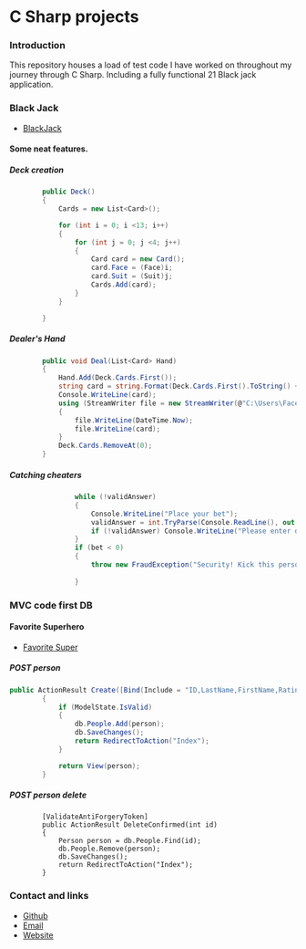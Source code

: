 # C Sharp projects


### Introduction
This repository houses a load of test code I have worked on throughout my journey through C Sharp. Including a fully functional 21 Black jack application.

### Black Jack
- [BlackJack](https://github.com/Gruzzly-bear/C-Sharp-Coding-Projects/tree/master/basics/Casino)
#### Some neat features.

##### Deck creation

``` c#
        public Deck()
        {
            Cards = new List<Card>();

            for (int i = 0; i <13; i++)
            {
                for (int j = 0; j <4; j++)
                {
                    Card card = new Card();
                    card.Face = (Face)i;
                    card.Suit = (Suit)j;
                    Cards.Add(card);
                }
            }

        }
```
##### Dealer's Hand 

``` c#
        public void Deal(List<Card> Hand)
        {
            Hand.Add(Deck.Cards.First());
            string card = string.Format(Deck.Cards.First().ToString() + "\n"); 
            Console.WriteLine(card);
            using (StreamWriter file = new StreamWriter(@"C:\Users\Faceb\Documents\GitHub\The-Tech-Academy-Basic-C-Sharp-Projects\TwentyOne\cardLog.txt", true))
            {
                file.WriteLine(DateTime.Now);
                file.WriteLine(card);
            }
            Deck.Cards.RemoveAt(0);
        }
```

##### Catching cheaters

``` c#
                while (!validAnswer)
                {
                    Console.WriteLine("Place your bet");
                    validAnswer = int.TryParse(Console.ReadLine(), out bet);
                    if (!validAnswer) Console.WriteLine("Please enter digits only. No decimals.");
                }
                if (bet < 0)
                {
                    throw new FraudException("Security! Kick this person out!");
                 
                }
```

### MVC code first DB
#### Favorite Superhero
- [Favorite Super](https://github.com/Gruzzly-bear/C-Sharp-Coding-Projects/tree/master/Fav_super)

##### POST person


``` c#
public ActionResult Create([Bind(Include = "ID,LastName,FirstName,RatingDate")] Person person)
        {
            if (ModelState.IsValid)
            {
                db.People.Add(person);
                db.SaveChanges();
                return RedirectToAction("Index");
            }

            return View(person);
        }
```


##### POST person delete

```         [HttpPost, ActionName("Delete")]
        [ValidateAntiForgeryToken]
        public ActionResult DeleteConfirmed(int id)
        {
            Person person = db.People.Find(id);
            db.People.Remove(person);
            db.SaveChanges();
            return RedirectToAction("Index");
        }
```
### Contact and links
- [Github](https://github.com/Gruzzly-bear)
- [Email](mailto:MB.Bowen@outlook.com?subject=Hey%20There!)
- [Website](https://gruzzly.co)
